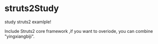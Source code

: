 # struts2Study
study  struts2  examlple!


Include Struts2 core framework ,if you want to overiode, you can combine "yingxiangbiji".
